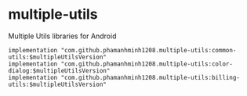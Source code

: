 
# multiple-utils
Multiple Utils libraries for Android

```
implementation "com.github.phamanhminh1208.multiple-utils:common-utils:$multipleUtilsVersion"
implementation "com.github.phamanhminh1208.multiple-utils:color-dialog:$multipleUtilsVersion"
implementation "com.github.phamanhminh1208.multiple-utils:billing-utils:$multipleUtilsVersion"
```

